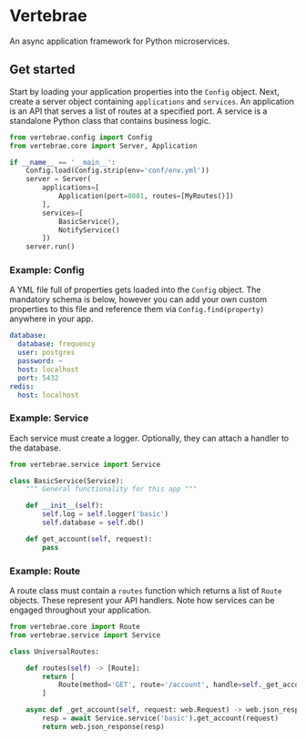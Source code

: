 # Vertebrae

An async application framework for Python microservices.

## Get started

Start by loading your application properties into the ```Config``` object.
Next, create a server object containing ```applications``` and ```services```.
An application is an API that serves a list of routes at a specified port. A service is a standalone
Python class that contains business logic.

```python
from vertebrae.config import Config
from vertebrae.core import Server, Application

if __name__ == '__main__':
    Config.load(Config.strip(env='conf/env.yml'))
    server = Server(
        applications=[
            Application(port=8081, routes=[MyRoutes()])
        ],
        services=[
            BasicService(),
            NotifyService()
        ])
    server.run()
```

### Example: Config

A YML file full of properties gets loaded into the ```Config``` object. The mandatory schema is below, however you
can add your own custom properties to this file and reference them via ```Config.find(property)``` anywhere in your app.

```yaml
database:
  database: frequency
  user: postgres
  password: ~
  host: localhost
  port: 5432
redis:
  host: localhost
```

### Example: Service

Each service must create a logger. Optionally, they can attach a handler to the database.

```python
from vertebrae.service import Service

class BasicService(Service):
    """ General functionality for this app """

    def __init__(self):
        self.log = self.logger('basic')
        self.database = self.db()

    def get_account(self, request):
        pass
```

### Example: Route

A route class must contain a ```routes``` function which returns a list of ```Route``` objects.
These represent your API handlers. Note how services can be engaged throughout your application.

```python
from vertebrae.core import Route
from vertebrae.service import Service

class UniversalRoutes:

    def routes(self) -> [Route]:
        return [
            Route(method='GET', route='/account', handle=self._get_account)
        ]

    async def _get_account(self, request: web.Request) -> web.json_response:
        resp = await Service.service('basic').get_account(request)
        return web.json_response(resp)
```